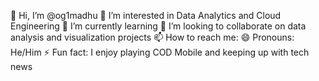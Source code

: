 👋 Hi, I’m @og1madhu
👀 I’m interested in Data Analytics and Cloud Engineering
🌱 I’m currently learning 
💞️ I’m looking to collaborate on data analysis and visualization projects
📫 How to reach me: 
😄 Pronouns: He/Him
⚡ Fun fact: I enjoy playing COD Mobile and keeping up with tech news

<!---
og1madhu/og1madhu is a ✨ special ✨ repository because its `README.md` (this file) appears on your GitHub profile.
You can click the Preview link to take a look at your changes.
--->
